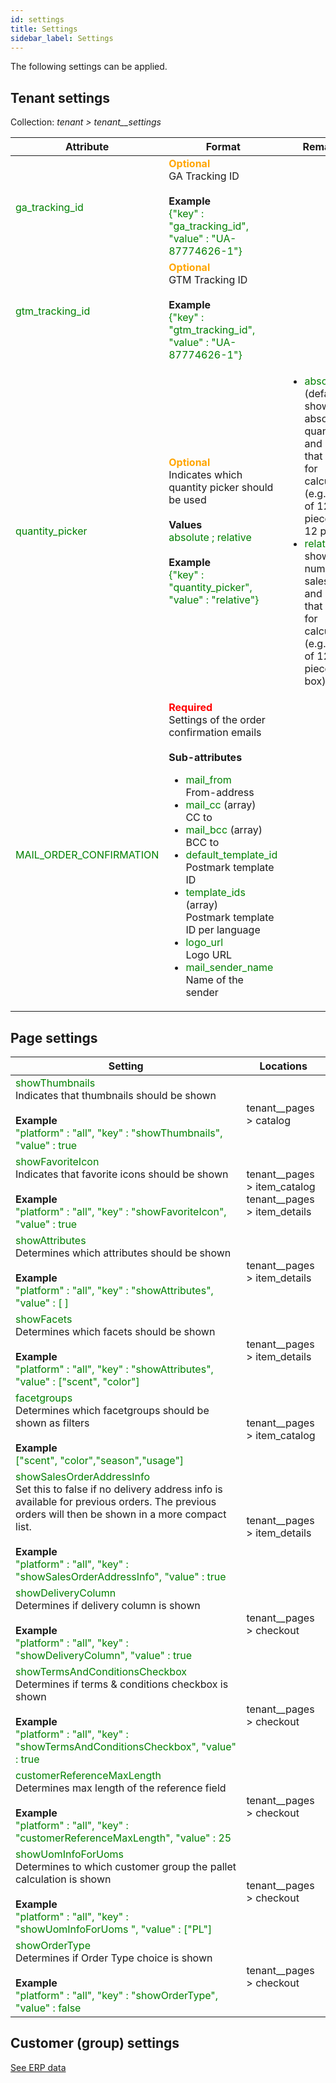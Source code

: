 ```yaml
---
id: settings
title: Settings
sidebar_label: Settings
---
```


The following settings can be applied.

## Tenant settings

Collection: _tenant > tenant__settings_

|Attribute|Format|Remarks|
|---|---|---|
|<span style="color:green">ga_tracking_id</span>|<span style="color:orange">**Optional** </span> <br />GA Tracking ID</span><br /><br />**Example** <br /> <span style="color:green">{"key" : "ga_tracking_id", "value" : "UA-87774626-1"}</span>||
|<span style="color:green">gtm_tracking_id</span>|<span style="color:orange">**Optional** </span> <br />GTM Tracking ID</span><br /><br />**Example** <br /> <span style="color:green">{"key" : "gtm_tracking_id", "value" : "UA-87774626-1"}</span>||
|<span style="color:green">quantity_picker</span>|<span style="color:orange">**Optional** </span><br/>Indicates which quantity picker should be used</span> <br/><br/>**Values**<br><span style="color:green">absolute ; relative</span><br/><br/>**Example** <br /> <span style="color:green">{"key" : "quantity_picker", "value" : "relative"}</span>|<ul><li><span style="color:green">absolute</span> (default) <br/>shows the absolute quantity and uses that value for calculations (e.g. 1 box of 12 pieces -> 12 pieces)</li><li><span style="color:green">relative</span><br/>shows the number of sales units and uses that value for calculations (e.g. 1 box of 12 pieces -> 1 box) </li></ul>|
|<span style="color:green">MAIL_ORDER_CONFIRMATION</span>|<span style="color:red">**Required** </span> <br />Settings of the order confirmation emails <br /><br />**Sub-attributes** <br /><ul><li><span style="color:green">mail_from</span><br/>From-address</li><li><span style="color:green">mail_cc</span> (array)<br/>CC to </li><li><span style="color:green">mail_bcc</span> (array)<br/>BCC to</li><li><span style="color:green">default_template_id</span><br/>Postmark template ID</li><li><span style="color:green">template_ids</span> (array)<br/>Postmark template ID per language</li><li><span style="color:green">logo_url</span><br/>Logo URL</li><li><span style="color:green">mail_sender_name</span><br/>Name of the sender</li></ul>||

## Page settings

|Setting|Locations|
|---|---|
|<span style="color:green">showThumbnails </span> <br />Indicates that thumbnails should be shown<br /><br />**Example** <br /> <span style="color:green">"platform" : "all", "key" : "showThumbnails", "value" : true</span>|tenant__pages > catalog|
|<span style="color:green">showFavoriteIcon </span> <br />Indicates that favorite icons should be shown<br /><br />**Example** <br /> <span style="color:green">"platform" : "all", "key" : "showFavoriteIcon", "value" : true</span>|tenant__pages > item_catalog <br/>tenant__pages > item_details|
|<span style="color:green">showAttributes </span> <br />Determines which attributes should be shown<br /><br />**Example** <br /> <span style="color:green">"platform" : "all", "key" : "showAttributes", "value" : [ ]</span>|tenant__pages > item_details|
|<span style="color:green">showFacets </span> <br />Determines which facets should be shown<br /><br />**Example** <br /> <span style="color:green">"platform" : "all", "key" : "showAttributes", "value" : ["scent", "color"]</span>|tenant__pages > item_details|
|<span style="color:green">facetgroups </span> <br />Determines which facetgroups should be shown as filters<br /><br />**Example** <br /> <span style="color:green">["scent", "color","season","usage"]</span>|tenant__pages > item_catalog|
|<span style="color:green">showSalesOrderAddressInfo  </span> <br />Set this to false if no delivery address info is available for previous orders. The previous orders will then be shown in a more compact list.<br /><br />**Example** <br /> <span style="color:green">"platform" : "all", "key" : "showSalesOrderAddressInfo", "value" : true</span>|tenant__pages > item_details|
|<span style="color:green">showDeliveryColumn  </span> <br />Determines if delivery column is shown<br /><br />**Example** <br /> <span style="color:green">"platform" : "all", "key" : "showDeliveryColumn", "value" : true</span>|tenant__pages > checkout|
|<span style="color:green">showTermsAndConditionsCheckbox  </span> <br />Determines if terms & conditions checkbox is shown<br /><br />**Example** <br /> <span style="color:green">"platform" : "all", "key" : "showTermsAndConditionsCheckbox", "value" : true</span>|tenant__pages > checkout|
|<span style="color:green">customerReferenceMaxLength  </span> <br />Determines max length of the reference field<br /><br />**Example** <br /> <span style="color:green">"platform" : "all", "key" : "customerReferenceMaxLength", "value" : 25</span>|tenant__pages > checkout|
|<span style="color:green">showUomInfoForUoms </span> <br />Determines to which customer group the pallet calculation is shown<br /><br />**Example** <br /> <span style="color:green">"platform" : "all", "key" : "showUomInfoForUoms ", "value" :  ["PL"]</span>|tenant__pages > checkout|
|<span style="color:green">showOrderType  </span> <br />Determines if Order Type choice is shown<br /><br />**Example** <br /> <span style="color:green">"platform" : "all", "key" : "showOrderType", "value" : false</span>|tenant__pages > checkout|

## Customer (group) settings
[See ERP data](erpdata.md#klanten)

